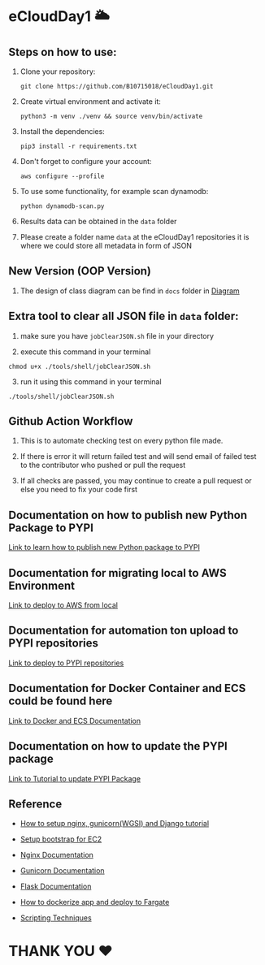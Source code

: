 # eCloudDay1 :sun_behind_large_cloud:

## Steps on how to use:

1. Clone your repository:
   ```
   git clone https://github.com/B10715018/eCloudDay1.git
   ```

2. Create virtual environment and activate it:

   ```
   python3 -m venv ./venv && source venv/bin/activate
   ```

3. Install the dependencies:
   ```
   pip3 install -r requirements.txt
   ```

4. Don't forget to configure your account:
   ```
   aws configure --profile
   ```

5. To use some functionality, for example scan dynamodb:
   ```
   python dynamodb-scan.py
   ```

6. Results data can be obtained in the `data` folder

7. Please create a folder name `data` at the eCloudDay1 repositories it is where we could store all metadata in form of JSON
## New Version (OOP Version)

1. The design of class diagram can be find in `docs` folder in [Diagram](docs/classdiagram.png)

## Extra tool to clear all JSON file in `data` folder:

1. make sure you have `jobClearJSON.sh` file in your directory

2. execute this command in your terminal 
```
chmod u+x ./tools/shell/jobClearJSON.sh
```

3. run it using this command in your terminal 
```
./tools/shell/jobClearJSON.sh
```

## Github Action Workflow

1. This is to automate checking test on every python file made.

2. If there is error it will return failed test and will send email of failed test to the contributor who pushed or pull the request

3. If all checks are passed, you may continue to create a pull request or else you need to fix your code first
## Documentation on how to publish new Python Package to PYPI
[Link to learn how to publish new Python package to PYPI](./docs/publish_new_python_package.md)
## Documentation for migrating local to AWS Environment
[Link to deploy to AWS from local](./docs/migrate_local_to_AWS_env.md)
## Documentation for automation ton upload to PYPI repositories
[Link to deploy to PYPI repositories](./docs/deploy_to_pypi_script.md)
## Documentation for Docker Container and ECS could be found here
[Link to Docker and ECS Documentation](./docs/dockertoECS.md)

## Documentation on how to update the PYPI package
[Link to Tutorial to update PYPI Package](./docs/updatePythonPackage.md)
## Reference
- [How to setup nginx, gunicorn(WGSI) and Django tutorial](https://www.youtube.com/watch?v=I4eN7QQzKd0) 

- [Setup bootstrap for EC2](https://stackoverflow.com/questions/55471199/how-to-start-gunicorn-on-startup-ec2-instance)

- [Nginx Documentation](https://nginx.org/en/docs/)

- [Gunicorn Documentation](https://docs.gunicorn.org/en/stable/configure.html)

- [Flask Documentation](https://flask.palletsprojects.com/en/2.1.x/)

- [How to dockerize app and deploy to Fargate](https://towardsdatascience.com/deploying-a-docker-container-with-ecs-and-fargate-7b0cbc9cd608)

- [Scripting Techniques](https://www.serverlab.ca/tutorials/linux/administration-linux/how-to-set-environment-variables-in-linux/)
# THANK YOU :heart:
